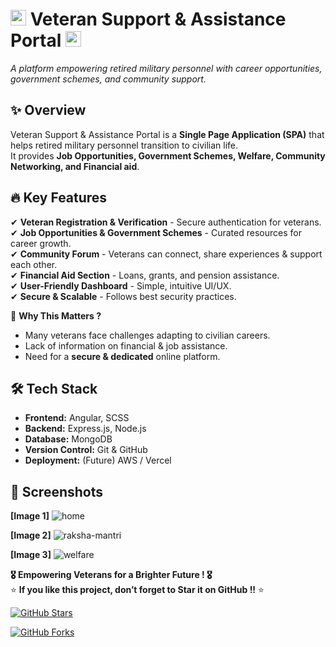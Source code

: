 # <img src="https://upload.wikimedia.org/wikipedia/en/4/41/Flag_of_India.svg" width="25px" hight="24px"> Veteran Support & Assistance Portal <img src="https://upload.wikimedia.org/wikipedia/en/4/41/Flag_of_India.svg" width="25px" hight="24px">    
 
*A platform empowering retired military personnel with career opportunities, government schemes, and community support.*  

## ✨ **Overview**
Veteran Support & Assistance Portal is a **Single Page Application (SPA)** that helps retired military personnel transition to civilian life.<br> 
It provides **Job Opportunities, Government Schemes, Welfare, Community Networking, and Financial aid**.  

## 🔥 **Key Features**
✔ **Veteran Registration & Verification** - Secure authentication for veterans.  
✔ **Job Opportunities & Government Schemes** - Curated resources for career growth.  
✔ **Community Forum** - Veterans can connect, share experiences & support each other.  
✔ **Financial Aid Section** - Loans, grants, and pension assistance.  
✔ **User-Friendly Dashboard** - Simple, intuitive UI/UX.  
✔ **Secure & Scalable** - Follows best security practices.  

🎯 **Why This Matters ?**  
- Many veterans face challenges adapting to civilian careers.  
- Lack of information on financial & job assistance.  
- Need for a **secure & dedicated** online platform.

## 🛠 **Tech Stack**
- **Frontend:** Angular, SCSS  
- **Backend:** Express.js, Node.js  
- **Database:** MongoDB  
- **Version Control:** Git & GitHub  
- **Deployment:** (Future) AWS / Vercel

## 📸 **Screenshots** 
**[Image 1]** ![home](https://github.com/user-attachments/assets/8ce119ce-b2af-40be-93f4-3e9959841bc7)

**[Image 2]** ![raksha-mantri](https://github.com/user-attachments/assets/0ad01cd2-f3ab-4620-bb92-eee5ca3b3891)

**[Image 3]** ![welfare](https://github.com/user-attachments/assets/b817726b-d71d-4b6f-a6dc-36c0404a7074)

**🎖️ Empowering Veterans for a Brighter Future ! 🎖️**<br>
⭐ **If you like this project, don’t forget to Star it on GitHub !!** ⭐<br>  

[![GitHub Stars](https://img.shields.io/github/stars/Sandhya-1401/Veteran-Support-Portal?style=social)](https://github.com/Sandhya-1401/Veteran-Support-Portal)  

[![GitHub Forks](https://img.shields.io/github/forks/Sandhya-1401/Veteran-Support-Portal?style=social)](https://github.com/Sandhya-1401/Veteran-Support-Portal)  
